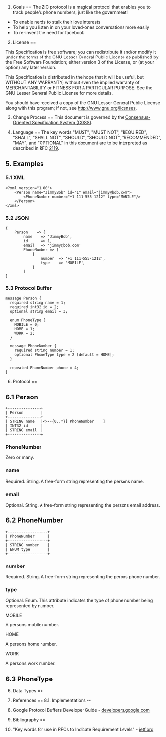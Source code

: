 1. Goals
==
The ZIC protocol is a magical protocol that enables you to track people's phone numbers, just like the government!

* To enable nerds to stalk their love interests
* To help you listen in on your loved-ones conversations more easily
* To re-invent the need for facebook

2. License
==

This Specification is free software; you can redistribute it and/or modify it under the terms of the GNU Lesser General Public License as published by the Free Software Foundation; either version 3 of the License, or (at your option) any later version.

This Specification is distributed in the hope that it will be useful, but WITHOUT ANY WARRANTY; without even the implied warranty of MERCHANTABILITY or FITNESS FOR A PARTICULAR PURPOSE. See the GNU Lesser General Public License for more details.

You should have received a copy of the GNU Lesser General Public License along with this program; if not, see <http://www.gnu.org/licenses>.

3. Change Process
==
This document is governed by the [Consensus-Oriented Specification System (COSS)](http://www.digistan.org/spec:1/COSS).


4. Language
==
The key words "MUST", "MUST NOT", "REQUIRED", "SHALL", "SHALL NOT", "SHOULD", "SHOULD NOT", "RECOMMENDED", "MAY", and "OPTIONAL" in this document are to be interpreted as described in RFC [2119](http://www.ietf.org/rfc/rfc2119.txt).

## 5. Examples
### 5.1 XML

```
<?xml version="1.00">
    <Person name="JimmyBob" id="1" email="jimmy@bob.com">
        <PhoneNumber number="+1 111-555-1212" type="MOBILE"/>
    </Person>
</xml>
```
### 5.2 JSON

```
{
    Person    => {
    	name	=> 'JimmyBob',
    	id		=> 1,
    	email	=> 'jimmy@bob.com'
    	PhoneNumber	=> [
    		{
    			number 	=> '+1 111-555-1212',
    			type	=> 'MOBILE',
    		}
    	]
]                     
```

### 5.3 Protocol Buffer

```
message Person {
  required string name = 1;
  required int32 id = 2;
  optional string email = 3;

  enum PhoneType {
    MOBILE = 0;
    HOME = 1;
    WORK = 2;
  }

  message PhoneNumber {
    required string number = 1;
    optional PhoneType type = 2 [default = HOME];
  }

  repeated PhoneNumber phone = 4;
}
```

6. Protocol
==
## 6.1 Person
```
+---------------+
| Person        |
+---------------+
| STRING name   |<>--{0..*}[ PhoneNumber    ]
| INT32 id      |
| STRING email  |
+---------------+
```

### PhoneNumber
Zero or many.

### name
Required. String. A free-form string representing the persons name.

### email
Optional. String. A free-form string representing the persons email address.

## 6.2 PhoneNumber
```
+------------------+
| PhoneNumber      |
+------------------+
| STRING number    |
| ENUM type        |
+------------------+
```

### number
Required. String. A free-form string representing the perons phone number.

### type
Optional. Enum. This attribute indicates the type of phone number being represented by number.

MOBILE

A persons mobile number.

HOME

A persons home number.

WORK

A persons work number.

## 6.3 PhoneType


6. Data Types
==

8. References
==
8.1. Implementations
--
1. Google Protocol Buffers Developer Guide - [developers.google.com](https://developers.google.com/protocol-buffers/docs/overview)

9. Bibliography
==
1. "Key words for use in RFCs to Indicate Requirement Levels" - [ietf.org](http://tools.ietf.org/html/rfc2119)
